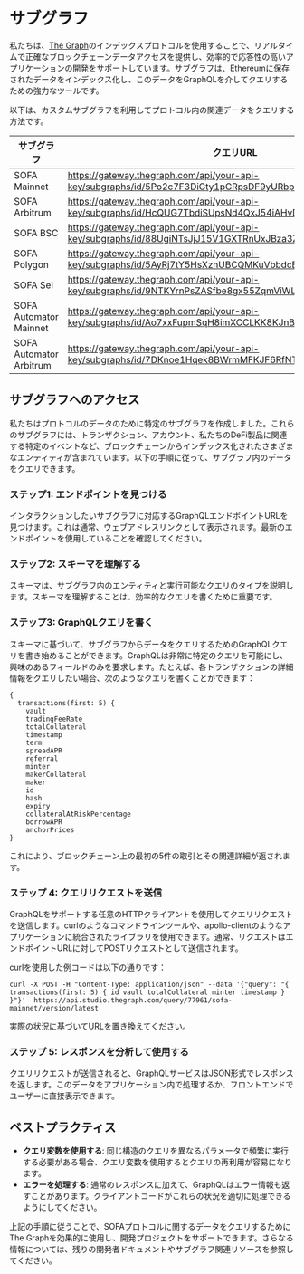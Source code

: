 # サブグラフ

私たちは、[The Graph](https://thegraph.com/)のインデックスプロトコルを使用することで、リアルタイムで正確なブロックチェーンデータアクセスを提供し、効率的で応答性の高いアプリケーションの開発をサポートしています。サブグラフは、Ethereumに保存されたデータをインデックス化し、このデータをGraphQLを介してクエリするための強力なツールです。

以下は、カスタムサブグラフを利用してプロトコル内の関連データをクエリする方法です。

| サブグラフ                | クエリURL                                  |
|-------------------------|--------------------------------------------|
| SOFA Mainnet            | https://gateway.thegraph.com/api/your-api-key/subgraphs/id/5Po2c7F3DiGty1pCRpsDF9yURbpapiWXmkw9ckbafLqe |
| SOFA Arbitrum           | https://gateway.thegraph.com/api/your-api-key/subgraphs/id/HcQUG7TbdiSUpsNd4QxJ54iAHvD4TjmkUxsTfkgFdhmC |
| SOFA BSC                | https://gateway.thegraph.com/api/your-api-key/subgraphs/id/88UgiNTsJjJ15V1GXTRnUxJBza3ZsrYZyUdAiVuRwQbX |
| SOFA Polygon            | https://gateway.thegraph.com/api/your-api-key/subgraphs/id/5AyRj7tY5HsXznUBCQMKuVbbdcBXQfSRQ5K77wMBwER1 |
| SOFA Sei                | https://gateway.thegraph.com/api/your-api-key/subgraphs/id/9NTKYrnPsZASfbe8gx55ZqmViWLwEZNArbkQbC6cXRVb |
| SOFA Automator Mainnet  | https://gateway.thegraph.com/api/your-api-key/subgraphs/id/Ao7xxFupmSqH8imXCCLKK8KJnBwkMrTrkGtFfP78Mqr |
| SOFA Automator Arbitrum | https://gateway.thegraph.com/api/your-api-key/subgraphs/id/7DKnoe1Hqek8BWrmMFKJF6RfNTH9z8th7yHqM7MCYjCt |

## サブグラフへのアクセス

私たちはプロトコルのデータのために特定のサブグラフを作成しました。これらのサブグラフには、トランザクション、アカウント、私たちのDeFi製品に関連する特定のイベントなど、ブロックチェーンからインデックス化されたさまざまなエンティティが含まれています。以下の手順に従って、サブグラフ内のデータをクエリできます。

### ステップ1: エンドポイントを見つける

インタラクションしたいサブグラフに対応するGraphQLエンドポイントURLを見つけます。これは通常、ウェブアドレスリンクとして表示されます。最新のエンドポイントを使用していることを確認してください。

### ステップ2: スキーマを理解する

スキーマは、サブグラフ内のエンティティと実行可能なクエリのタイプを説明します。スキーマを理解することは、効率的なクエリを書くために重要です。

### ステップ3: GraphQLクエリを書く

スキーマに基づいて、サブグラフからデータをクエリするためのGraphQLクエリを書き始めることができます。GraphQLは非常に特定のクエリを可能にし、興味のあるフィールドのみを要求します。たとえば、各トランザクションの詳細情報をクエリしたい場合、次のようなクエリを書くことができます：

```
{
  transactions(first: 5) {
    vault
    tradingFeeRate
    totalCollateral
    timestamp
    term
    spreadAPR
    referral
    minter
    makerCollateral
    maker
    id
    hash
    expiry
    collateralAtRiskPercentage
    borrowAPR
    anchorPrices
}
```

これにより、ブロックチェーン上の最初の5件の取引とその関連詳細が返されます。

### ステップ 4: クエリリクエストを送信

GraphQLをサポートする任意のHTTPクライアントを使用してクエリリクエストを送信します。curlのようなコマンドラインツールや、apollo-clientのようなアプリケーションに統合されたライブラリを使用できます。通常、リクエストはエンドポイントURLに対してPOSTリクエストとして送信されます。

curlを使用した例コードは以下の通りです：

```
curl -X POST -H "Content-Type: application/json" --data '{"query": "{ transactions(first: 5) { id vault totalCollateral minter timestamp } }"}'  https://api.studio.thegraph.com/query/77961/sofa-mainnet/version/latest
```

実際の状況に基づいてURLを置き換えてください。

### ステップ 5: レスポンスを分析して使用する

クエリリクエストが送信されると、GraphQLサービスはJSON形式でレスポンスを返します。このデータをアプリケーション内で処理するか、フロントエンドでユーザーに直接表示できます。

## ベストプラクティス

- **クエリ変数を使用する**: 同じ構造のクエリを異なるパラメータで頻繁に実行する必要がある場合、クエリ変数を使用するとクエリの再利用が容易になります。
- **エラーを処理する**: 通常のレスポンスに加えて、GraphQLはエラー情報も返すことがあります。クライアントコードがこれらの状況を適切に処理できるようにしてください。

上記の手順に従うことで、SOFAプロトコルに関するデータをクエリするためにThe Graphを効果的に使用し、開発プロジェクトをサポートできます。さらなる情報については、残りの開発者ドキュメントやサブグラフ関連リソースを参照してください。
